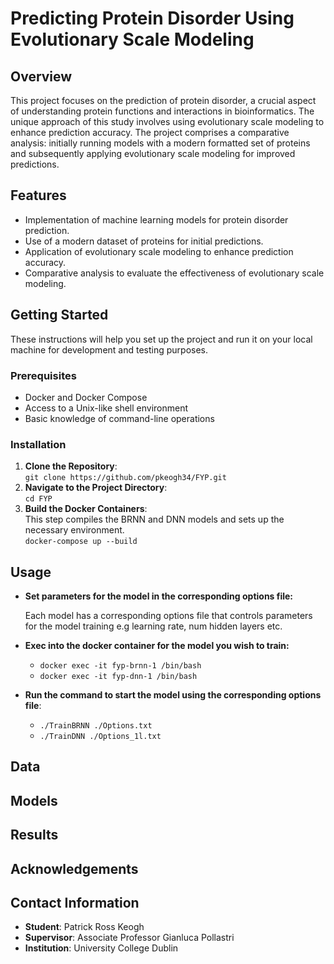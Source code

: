 # Predicting Protein Disorder Using Evolutionary Scale Modeling

## Overview
This project focuses on the prediction of protein disorder, a crucial aspect of understanding protein functions and interactions in bioinformatics. The unique approach of this study involves using evolutionary scale modeling to enhance prediction accuracy. The project comprises a comparative analysis: initially running models with a modern formatted set of proteins and subsequently applying evolutionary scale modeling for improved predictions.

## Features
- Implementation of machine learning models for protein disorder prediction.
- Use of a modern dataset of proteins for initial predictions.
- Application of evolutionary scale modeling to enhance prediction accuracy.
- Comparative analysis to evaluate the effectiveness of evolutionary scale modeling.

## Getting Started
These instructions will help you set up the project and run it on your local machine for development and testing purposes.

### Prerequisites
- Docker and Docker Compose
- Access to a Unix-like shell environment
- Basic knowledge of command-line operations

### Installation
1. **Clone the Repository**:  
   `git clone https://github.com/pkeogh34/FYP.git`
2. **Navigate to the Project Directory**:  
   `cd FYP`
3. **Build the Docker Containers**:  
   This step compiles the BRNN and DNN models and sets up the necessary environment.  
   `docker-compose up --build`

## Usage
- **Set parameters for the model in the corresponding options file:**

  Each model has a corresponding options file that controls parameters for the model training
   e.g learning rate, num hidden layers etc.
- **Exec into the docker container for the model you wish to train:**
  - `docker exec -it fyp-brnn-1 /bin/bash`
  - `docker exec -it fyp-dnn-1 /bin/bash`
- **Run the command to start the model using the corresponding options file**:  
   - `./TrainBRNN ./Options.txt`
   - `./TrainDNN ./Options_1l.txt`

## Data

## Models

## Results

## Acknowledgements

## Contact Information
- **Student**: Patrick Ross Keogh
- **Supervisor**: Associate Professor Gianluca Pollastri
- **Institution**: University College Dublin
